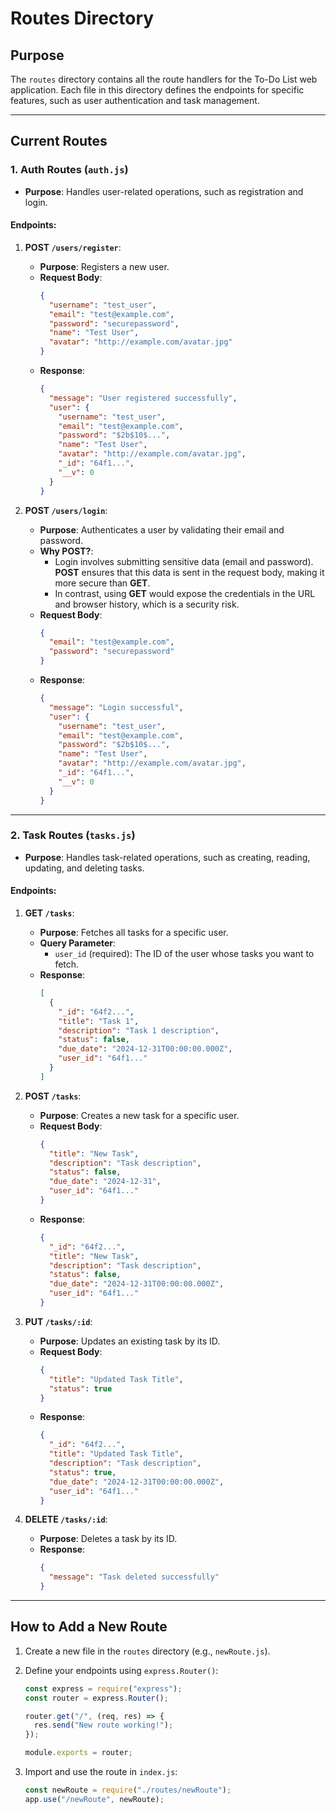 # Routes Directory

## Purpose

The `routes` directory contains all the route handlers for the To-Do List web application. Each file in this directory defines the endpoints for specific features, such as user authentication and task management.

---

## Current Routes

### 1. Auth Routes (`auth.js`)

- **Purpose**: Handles user-related operations, such as registration and login.

#### Endpoints:

1. **POST `/users/register`**:

   - **Purpose**: Registers a new user.
   - **Request Body**:
     ```json
     {
       "username": "test_user",
       "email": "test@example.com",
       "password": "securepassword",
       "name": "Test User",
       "avatar": "http://example.com/avatar.jpg"
     }
     ```
   - **Response**:
     ```json
     {
       "message": "User registered successfully",
       "user": {
         "username": "test_user",
         "email": "test@example.com",
         "password": "$2b$10$...",
         "name": "Test User",
         "avatar": "http://example.com/avatar.jpg",
         "_id": "64f1...",
         "__v": 0
       }
     }
     ```

2. **POST `/users/login`**:
   - **Purpose**: Authenticates a user by validating their email and password.
   - **Why POST?**:
     - Login involves submitting sensitive data (email and password). **POST** ensures that this data is sent in the request body, making it more secure than **GET**.
     - In contrast, using **GET** would expose the credentials in the URL and browser history, which is a security risk.
   - **Request Body**:
     ```json
     {
       "email": "test@example.com",
       "password": "securepassword"
     }
     ```
   - **Response**:
     ```json
     {
       "message": "Login successful",
       "user": {
         "username": "test_user",
         "email": "test@example.com",
         "password": "$2b$10$...",
         "name": "Test User",
         "avatar": "http://example.com/avatar.jpg",
         "_id": "64f1...",
         "__v": 0
       }
     }
     ```

---

### 2. Task Routes (`tasks.js`)

- **Purpose**: Handles task-related operations, such as creating, reading, updating, and deleting tasks.

#### Endpoints:

1. **GET `/tasks`**:

   - **Purpose**: Fetches all tasks for a specific user.
   - **Query Parameter**:
     - `user_id` (required): The ID of the user whose tasks you want to fetch.
   - **Response**:
     ```json
     [
       {
         "_id": "64f2...",
         "title": "Task 1",
         "description": "Task 1 description",
         "status": false,
         "due_date": "2024-12-31T00:00:00.000Z",
         "user_id": "64f1..."
       }
     ]
     ```

2. **POST `/tasks`**:

   - **Purpose**: Creates a new task for a specific user.
   - **Request Body**:
     ```json
     {
       "title": "New Task",
       "description": "Task description",
       "status": false,
       "due_date": "2024-12-31",
       "user_id": "64f1..."
     }
     ```
   - **Response**:
     ```json
     {
       "_id": "64f2...",
       "title": "New Task",
       "description": "Task description",
       "status": false,
       "due_date": "2024-12-31T00:00:00.000Z",
       "user_id": "64f1..."
     }
     ```

3. **PUT `/tasks/:id`**:

   - **Purpose**: Updates an existing task by its ID.
   - **Request Body**:
     ```json
     {
       "title": "Updated Task Title",
       "status": true
     }
     ```
   - **Response**:
     ```json
     {
       "_id": "64f2...",
       "title": "Updated Task Title",
       "description": "Task description",
       "status": true,
       "due_date": "2024-12-31T00:00:00.000Z",
       "user_id": "64f1..."
     }
     ```

4. **DELETE `/tasks/:id`**:
   - **Purpose**: Deletes a task by its ID.
   - **Response**:
     ```json
     {
       "message": "Task deleted successfully"
     }
     ```

---

## How to Add a New Route

1. Create a new file in the `routes` directory (e.g., `newRoute.js`).
2. Define your endpoints using `express.Router()`:

   ```javascript
   const express = require("express");
   const router = express.Router();

   router.get("/", (req, res) => {
     res.send("New route working!");
   });

   module.exports = router;
   ```

3. Import and use the route in `index.js`:
   ```javascript
   const newRoute = require("./routes/newRoute");
   app.use("/newRoute", newRoute);
   ```

```

```
